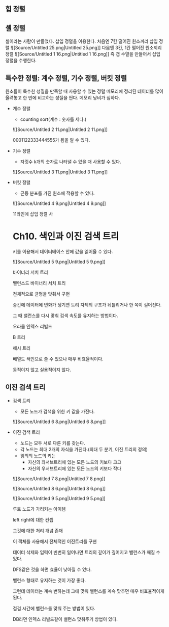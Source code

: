 ## 힙 정렬
  
## 셸 정렬
셸이라는 사람이 만들었다.
삽입 정렬을 이용한다.
처음엔 7칸 떨어진 원소끼리 삽입 정렬
![[Source/Untitled 25.png|Untitled 25.png]]
다음엔 3칸, 1칸 떨어진 원소끼리 정렬
![[Source/Untitled 1 16.png|Untitled 1 16.png]]
즉 갭 수열을 만들어서 삽입 정렬을 수행한다.
  
## 특수한 정렬: 계수 정렬, 기수 정렬, 버킷 정렬
원소들이 특수한 성질을 만족할 때 사용할 수 있는 정렬
메모리에 정리된 데이터를 많이 올려놓고 한 번에 비교하는 성질을 띈다.
메모리 낭비가 심하다.
  
- 계수 정렬
    
    - counting sort(계수 : 숫자를 세다.)
    
    ![[Source/Untitled 2 11.png|Untitled 2 11.png]]
    
    0001122333444555가 됨을 알 수 있다.
    
      
    
- 기수 정렬
    
    - 자릿수 k개의 숫자로 나타낼 수 있을 때 사용할 수 있다.
    
    ![[Source/Untitled 3 11.png|Untitled 3 11.png]]
    
      
    
- 버킷 정렬
    
    - 균등 분포를 가진 원소에 적용할 수 있다.
    
    ![[Source/Untitled 4 9.png|Untitled 4 9.png]]
    
    11라인에 삽입 정렬 사
    
      
    
    # Ch10. 색인과 이진 검색 트리
    
      
    
    키를 이용해서 데이터베이스 안에 값을 읽어올 수 있다.
    
    ![[Source/Untitled 5 9.png|Untitled 5 9.png]]
    
      
    
    바이너리 서치 트리
    
    밸런스드 바이너리 서치 트리
    
    전체적으로 균형을 맞춰서 구현
    
    중간에 데이터에 변화가 생기면 트리 자체의 구조가 뒤틀리거나 한 쪽이 길어진다.
    
    그 때 밸런스를 다시 맞춰 검색 속도를 유지하는 방법이다.
    
    오라클 인덱스 리빌드
    
    B 트리
    
    해시 트리
    
      
    
    배열도 색인으로 쓸 수 있으나 매우 비효율적이다.
    
    동적이지 않고 실용적이지 않다.
    
  
## 이진 검색 트리
  
- 검색 트리
    
    - 모든 노드가 검색을 위한 키 값을 가진다.
    
    ![[Source/Untitled 6 8.png|Untitled 6 8.png]]
    
      
    
- 이진 검색 트리
    
    - 노드는 모두 서로 다른 키를 갖는다.
    - 각 노드는 최대 2개의 자식을 가진다.(최대 두 분기, 이진 트리의 정의)
    - 임의의 노드의 키는
        - 자신의 좌서브트리에 있는 모든 노드의 키보다 크고
        - 자신의 우서브트리에 있는 모든 노드의 키보다 작다
    
    ![[Source/Untitled 7 8.png|Untitled 7 8.png]]
    
    ![[Source/Untitled 8 6.png|Untitled 8 6.png]]
    
    ![[Source/Untitled 9 5.png|Untitled 9 5.png]]
    
      
    
    루트 노드가 가리키는 아이템
    
    left right에 대한 컨셉
    
    그것에 대한 처리 개념 존재
    
    이 객체를 사용해서 전체적인 이진트리를 구현
    
      
    
    데이터 삭제와 입력이 빈번히 일어나면 트리의 깊이가 깊어지고 밸런스가 깨질 수 있다.
    
    DFS같은 것을 하면 효율이 낮아질 수 있다.
    
    밸런스 형태로 유지하는 것이 가장 좋다.
    
    그런데 데이터는 계속 변하는데 그에 맞춰 밸런스를 계속 맞추면 매우 비효율적이게 된다.
    
    점검 시간에 밸런스를 맞춰 주는 방법이 있다.
    
    DB라면 인덱스 리빌드같이 밸런스 맞춰주기 방법이 있다.